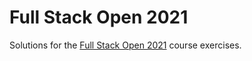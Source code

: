 # Full Stack Open 2021

Solutions for the [Full Stack Open 2021](https://fullstackopen.com/en/) course exercises.
